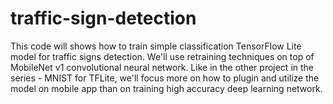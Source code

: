 # traffic-sign-detection

This code will shows how to train simple classification TensorFlow Lite model for traffic signs detection. We'll use retraining techniques on top of MobileNet v1 convolutional neural network. Like in the other project in the series - MNIST for TFLite, we'll focus more on how to plugin and utilize the model on mobile app than on training high accuracy deep learning network.
